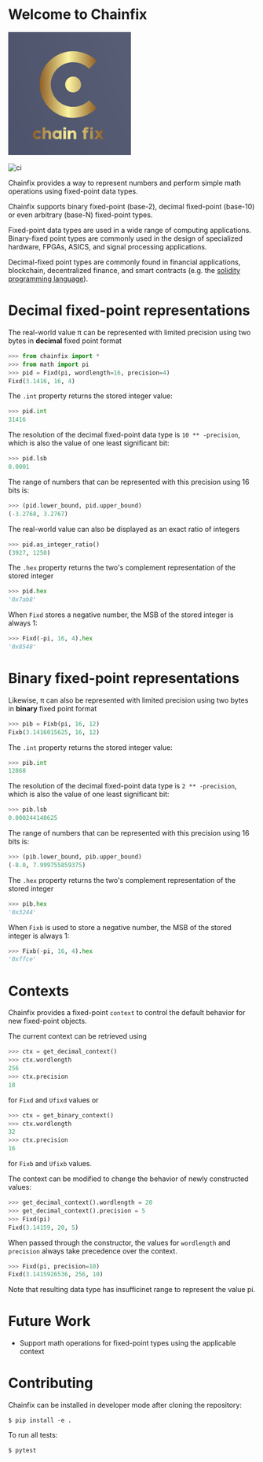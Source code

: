 # Welcome to Chainfix
![chainfix](https://github.com/pydefi/chainfix/raw/main/docs/logo/chainfix_logo.png)

![ci](https://github.com/pydefi/chainfix/actions/workflows/tox.yml/badge.svg)

Chainfix provides a way to represent numbers and perform simple math operations using fixed-point data types.

Chainfix supports binary fixed-point (base-2), decimal fixed-point (base-10)
or even arbitrary (base-N) fixed-point types.

Fixed-point data types are used in a wide range of computing applications. 
Binary-fixed point types are commonly used in the design of specialized hardware, 
FPGAs, ASICS, and signal processing applications.  

Decimal-fixed point types are commonly found in financial applications, blockchain, 
decentralized finance, and smart contracts
(e.g. the [solidity programming language](https://docs.soliditylang.org/)).


# Decimal fixed-point representations

The real-world value &pi; can be represented with limited precision using 
two bytes in **decimal** fixed point format

```python
>>> from chainfix import * 
>>> from math import pi
>>> pid = Fixd(pi, wordlength=16, precision=4)
Fixd(3.1416, 16, 4)
```

The `.int` property returns the stored integer value:   

```python
>>> pid.int
31416
```

The resolution of the decimal fixed-point data type is `10 ** -precision`, which 
is also the value of one least significant bit:

```python
>>> pid.lsb
0.0001
```

The range of numbers that can be represented with this precision using 16 bits is:

```python
>>> (pid.lower_bound, pid.upper_bound)
(-3.2768, 3.2767)
```

The real-world value can also be displayed as an exact ratio of integers

```python
>>> pid.as_integer_ratio()
(3927, 1250)
```

The `.hex` property returns the two's complement representation of the stored integer

```python
>>> pid.hex
'0x7ab8'
```

When `Fixd` stores a negative number, the MSB of the stored integer is always 1: 

```python
>>> Fixd(-pi, 16, 4).hex
'0x8548'
```




# Binary fixed-point representations

Likewise, &pi; can also be represented with limited precision using 
two bytes in **binary** fixed point format

```python
>>> pib = Fixb(pi, 16, 12)
Fixb(3.1416015625, 16, 12)
```

The `.int` property returns the stored integer value:   

```python
>>> pib.int
12868
```

The resolution of the decimal fixed-point data type is `2 ** -precision`, which 
is also the value of one least significant bit:

```python
>>> pib.lsb
0.000244140625
```

The range of numbers that can be represented with this precision using 16 bits is:

```python
>>> (pib.lower_bound, pib.upper_bound)
(-8.0, 7.999755859375)
```

The `.hex` property returns the two's complement representation of the stored integer

```python
>>> pib.hex
'0x3244'
```

When `Fixb` is used to store a negative number, the MSB of the stored integer is always 1: 

```python
>>> Fixb(-pi, 16, 4).hex
'0xffce'
```

# Contexts

Chainfix provides a fixed-point `context` to control the default behavior for new fixed-point objects.

The current context can be retrieved using

```python
>>> ctx = get_decimal_context()
>>> ctx.wordlength
256
>>> ctx.precision
18
```

for `Fixd` and `Ufixd` values or

```python
>>> ctx = get_binary_context()
>>> ctx.wordlength
32
>>> ctx.precision
16
```

for `Fixb` and `Ufixb` values.

The context can be modified to change the behavior of newly constructed values:

```python
>>> get_decimal_context().wordlength = 20
>>> get_decimal_context().precision = 5
>>> Fixd(pi)
Fixd(3.14159, 20, 5)
```

When passed through the constructor, the values for `wordlength` and `precision` always take precedence over the
context.

```python
>>> Fixd(pi, precision=10)
Fixd(3.1415926536, 256, 10)
```

Note that resulting data type has insufficinet range to represent the value pi.

# Future Work

* Support math operations for fixed-point types using the applicable context

# Contributing

Chainfix can be installed in developer mode after cloning the repository:

```shell
$ pip install -e .
```

To run all tests:

```shell
$ pytest
```






